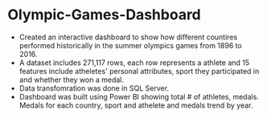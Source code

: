 # Olympic-Games-Dashboard
* Created an interactive dashboard to show how different countires performed historically in the summer olympics games from 1896 to 2016.
* A dataset includes 271,117 rows, each row represents a athlete and 15 features include atheletes' personal attributes, sport they participated in and whether they won a medal.
* Data transfomration was done in SQL Server.
* Dashboard was built using Power BI showing total # of athletes, medals. Medals for each country, sport and athelete and medals trend by year.

